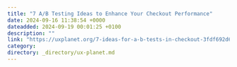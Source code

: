 ```yaml
---
title: "7 A/B Testing Ideas to Enhance Your Checkout Performance"
date: 2024-09-16 11:38:54 +0000
dateadded: 2024-09-19 00:01:25 +0100
description: ""
link: "https://uxplanet.org/7-ideas-for-a-b-tests-in-checkout-3fdf692d605b?source=rss----819cc2aaeee0---4"
category:
directory: _directory/ux-planet.md
---
```

